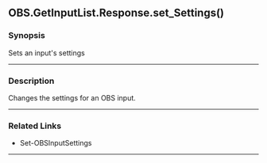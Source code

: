 OBS.GetInputList.Response.set_Settings()
----------------------------------------




### Synopsis
Sets an input's settings



---


### Description

Changes the settings for an OBS input.



---


### Related Links
* Set-OBSInputSettings





---
